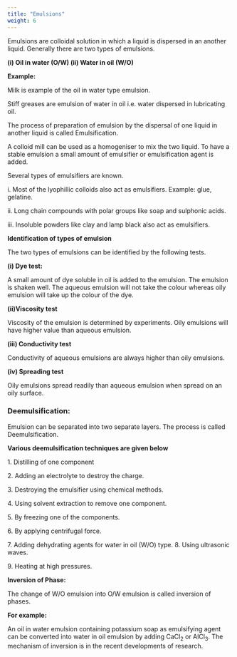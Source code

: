 ```yaml
---
title: "Emulsions"
weight: 6
---
```


Emulsions are colloidal solution in which a liquid is dispersed in an another liquid. Generally there are two types of emulsions.

**(i) Oil in water (O/W) (ii) Water in oil (W/O)**

**Example:**

Milk is example of the oil in water type emulsion.

Stiff greases are emulsion of water in oil i.e. water dispersed in lubricating oil.

The process of preparation of emulsion by the dispersal of one liquid in another liquid is called Emulsification.

A colloid mill can be used as a homogeniser to mix the two liquid. To have a stable emulsion a small amount of emulsifier or emulsification agent is added.

Several types of emulsifiers are known.

i. Most of the lyophillic colloids also act as emulsifiers. Example: glue, gelatine.

ii. Long chain compounds with polar groups like soap and sulphonic acids.

iii. Insoluble powders like clay and lamp black also act as emulsifiers.

**Identification of types of emulsion**

The two types of emulsions can be identified by the following tests.

**(i) Dye test:**

A small amount of dye soluble in oil is added to the emulsion. The emulsion is shaken well. The aqueous emulsion will not take the colour whereas oily emulsion will take up the colour of the dye.

**(ii)Viscosity test**

Viscosity of the emulsion is determined by experiments. Oily emulsions will have higher value than aqueous emulsion.

**(iii) Conductivity test**

Conductivity of aqueous emulsions are always higher than oily emulsions.

**(iv) Spreading test**

Oily emulsions spread readily than aqueous emulsion when spread on an oily surface.

### Deemulsification:

Emulsion can be separated into two separate layers. The process is called Deemulsification.

**Various deemulsification techniques are given below**

1\. Distilling of one component

2\. Adding an electrolyte to destroy the charge.

3\. Destroying the emulsifier using chemical methods.

4\. Using solvent extraction to remove one component.

5\. By freezing one of the components.

6\. By applying centrifugal force.

7\. Adding dehydrating agents for water in oil (W/O) type. 8. Using ultrasonic waves.

9\. Heating at high pressures.

**Inversion of Phase:**

The change of W/O emulsion into O/W emulsion is called inversion of phases.

**For example:**

An oil in water emulsion containing potassium soap as emulsifying agent can be converted into water in oil emulsion by adding CaCl<sub>2</sub> or AlCl<sub>3</sub>. The mechanism of inversion is in the recent developments of research.

